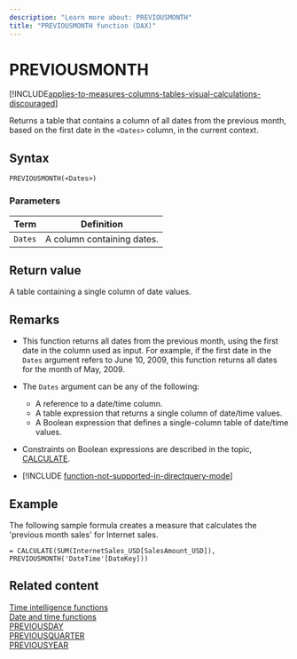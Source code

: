 ```yaml
---
description: "Learn more about: PREVIOUSMONTH"
title: "PREVIOUSMONTH function (DAX)"
---
```

# PREVIOUSMONTH

[!INCLUDE[applies-to-measures-columns-tables-visual-calculations-discouraged](includes/applies-to-measures-columns-tables-visual-calculations-discouraged.md)]

Returns a table that contains a column of all dates from the previous month, based on the first date in the `<Dates>` column, in the current context.  
  
## Syntax  
  
```dax
PREVIOUSMONTH(<Dates>)  
```
  
### Parameters  
  
|Term|Definition|  
|--------|--------------|  
|`Dates`|A column containing dates.|  
  
## Return value

A table containing a single column of date values.  
  
## Remarks

- This function returns all dates from the previous month, using the first date in the column used as input. For example, if the first date in the `Dates` argument refers to June 10, 2009, this function returns all dates for the month of May, 2009.  
  
- The `Dates` argument can be any of the following:  
  - A reference to a date/time column.  
  - A table expression that returns a single column of date/time values.  
  - A Boolean expression that defines a single-column table of date/time values.  
  
- Constraints on Boolean expressions are described in the topic, [CALCULATE](calculate-function-dax.md).  
  
- [!INCLUDE [function-not-supported-in-directquery-mode](includes/function-not-supported-in-directquery-mode.md)]
  
## Example

The following sample formula creates a measure that calculates the 'previous month sales' for Internet sales.  

```dax
= CALCULATE(SUM(InternetSales_USD[SalesAmount_USD]), PREVIOUSMONTH('DateTime'[DateKey]))  
```
  
## Related content

[Time intelligence functions](time-intelligence-functions-dax.md)  
[Date and time functions](date-and-time-functions-dax.md)  
[PREVIOUSDAY](previousday-function-dax.md)  
[PREVIOUSQUARTER](previousquarter-function-dax.md)  
[PREVIOUSYEAR](previousyear-function-dax.md)  
